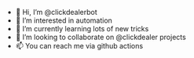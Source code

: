 - 👋 Hi, I’m @clickdealerbot
- 👀 I’m interested in automation
- 🌱 I’m currently learning lots of new tricks
- 💞️ I’m looking to collaborate on @clickdealer projects
- 📫 You can reach me via github actions

<!---
clickdealerbot/clickdealerbot is a ✨ special ✨ repository because its `README.md` (this file) appears on your GitHub profile.
You can click the Preview link to take a look at your changes.
--->
